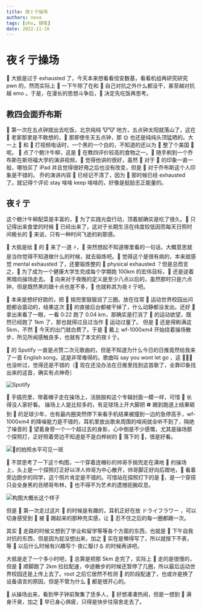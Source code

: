 ```yaml
---
title: 夜彳亍操场
authors: nova
tags: [oho, 随笔]
date: 2022-11-16
---
```


# 夜彳亍操场

👴 大抵是过于 exhausted 了，今天本来想看看信安数基，看看机组再研究研究 pwn 的，然而实际上 👴 一下午除了在和 👴 自己对抗之外什么都没干，甚至越对抗越 emo 。于是，在漫长的思想斗争后，👴 决定先吃饭再思考。

<!--truncate-->

## 教四会面乔布斯

👴 第一次在五点钟就出去吃饭，北京纯纯 🐮🐮 地方，五点钟太阳就落山了，这在 👴 老家那里是不敢想的，👴 那即使冬天五点钟，那 🌞 也还是纯纯头顶猛晒的。大一上 👴 和 👩 打视频电话时，一个黑的一个白的，不知道的还以为 👴 整了个美国 👩 呢。
👴 点了个鲍汁牛柳，这是 👴 在教四评价较高的食物之一。👴 随手刷到一个乔布斯在斯坦福大学的演讲视频，👴 觉得他讲的很好，虽然 👴 对于 🍎 的印象一直一般，哪怕买了 iPad 并且觉得很好用之后也没有改变，但是 👴 对于乔布斯这个人印象是不错的。
乔的演讲内容 👴 已经记不清了，因为 👴 那时候已经 exhausted 了。就记得个评论 stay 啥啥 keep 啥啥的，好像是挺励志正能量的。

## 夜彳亍

这个鲍汁牛柳配菜是丰富的，👴 为了实践光盘行动，顶着腻确实是吃了很久。👴 只记得出来食堂的时候 🌛 已经出来了，这对于长期生活在纬度较低因而每天日照时间极长的 👴 来说，只有一种时间飞逝的刹那感。

🌛 大抵是给 👴 的 🧠 来了一道 ⚡️，👴 突然想起不知道哪里看的一句话，大概意思就是当你觉得不知道做什么的时候，就去锻炼吧。👴 觉得这个是很有病的，本来就感觉 mental exhausted 了，还要锻炼整的 👴 physical exhausted ？但是总而言之，👴 为了成为一个健康大学生完成每个学期跑 100km 的宏伟目标，👴 还是逆着黑暗向操场走去。
👴 向来对于夜晚的定义是至少八点以后的，虽然那时只是六点钟，但是既然黑的跟十点也差不多，👴 也就称其为夜彳亍吧。

👴 本来是想好好跑的，把 📱 揣兜里狠狠润了三圈。放在往常 👴 运动世界校园出问题都会震动的，结果这次 🐶🌞 的直接后台都被干掉了，什么动静都没发出。还好 👴 拿出来看了一眼，一看 0:22 跑了 0.04 km，那确实是打消了 👴 的运动欲望，既然已经跑了 1km 了，那也就得过且过当作 👴 运动过量了。
但是 👴 还是得刷满这 5km，不然 👴 今天的出门就白费了。于是 👴 戴上 wf-1000xm4 开始绕着操场散步，所见所闻感触良多，也就有了本文的夜彳亍。

👴 的 Spotify 一直是点赞二次元歌曲的，但是不知道为什么今日的日推竟然给我来了一首 English song，这是非常难得的。歌曲叫 say you wont let go ，这 🧑‍🎤👴 也没听过，觉得还是不错的（👴 现在还没办法在日推里找到这首歌了，全靠印象找出来的这首，确实有点神奇）

![Spotify](https://oss.nova.gal/img/image-20221116001801318.png)

👴 手插兜里，带着帽子走在操场上，活脱脱和这个专辑封面一模一样，可惜 👴 长得没人家好看。
操场上人是比较多的，有足球场上开大脚把 ⚽️ 踢到跑道上结果砸到 👩 的足球少年，也有最内圈突然停下来看手机结果被撞到一边的急停高手，wf-1000xm4 的降噪能力是不错的，耳机里放出歌来周围的喧闹就全听不到了，隔绝了噪音的 👴 望着身旁一个一个超过去的身影，心中倒是不少感慨，尤其是操场那个探照灯，正好照着旁边不知道是不是白桦树的 🌲 落下的 🍂，很是好看。

![👴的拍照水平可见一斑](https://oss.nova.gal/img/image-20221116002454818.png)

👴 不禁思考了一下这个构图，一个穿着连帽衫的帅哥手揣兜走在满地 🍂 的操场上，头上是一个探照灯正好以洋人帅哥为中心散开，帅哥脚正好向后蹬地，👀 看着旁边跑步的同学，这个照片肯定是不错的。可惜站在探照灯下的是 👴，是一个穿搭只会全身黑的丑陋哥布林，👴 也不得不为艺术的遗憾扼腕叹息。

![构图大概长这个样子](https://oss.nova.gal/img/image-20221116003045467.png)

但是 👴 第一次走过这片 🍂 的时候是有趣的，耳机正好在放 ドライフラワー ，可以切身感受到 🍂 被 👴 踢起来的那种充实感，让 👴 忍不住之后的每一圈都踢一次。

其实 👴 走路的时候又想到了学业和留学等等各个方面的东西，也就是 👴 下午自我对抗的东西，但是因为屁没想出来，加之 👴 实在是懒得写了，所以就按下不表，等 👴 以后什么时候有兴趣写个 夜に駆ける 的时候再讲吧。

大抵是走了一个多小时吧，👴 总算是把那 5km 走完了，实际上 👴 走的是很慢的，但是 👴 顺脚跑了 2km 拉拉配速，中途散步的时候还暂停了几圈，所以最后运动世界校园还是上传上去了。root 之后它居然不检测 👴 的阶段配速了，也或许是换了设备语言的原因，但是不管为什么 👴 都是很开心的。

👴 从操场出来，看到甲子钟前聚集了恁多人，👴 好想凑凑热闹，但是一想到 👴 满身汗臭，加之 👴 早已身心俱疲，只得是快步往宿舍走去了。

